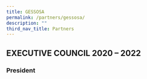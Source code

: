 ```yaml
---
title: GESSOSA
permalink: /partners/gessosa/
description: ""
third_nav_title: Partners
---
```

EXECUTIVE COUNCIL 2020 – 2022
-----------------------------

### President

